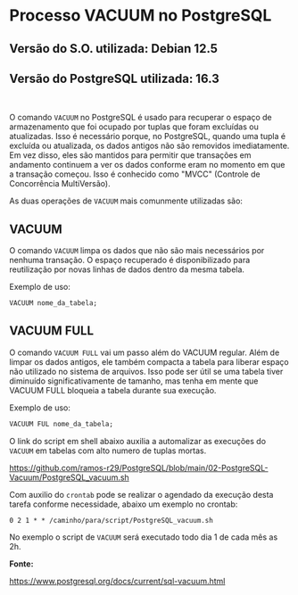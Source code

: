 
# Processo VACUUM no PostgreSQL

## Versão do S.O. utilizada: Debian 12.5
## Versão do PostgreSQL utilizada: 16.3

<br>

O comando `VACUUM` no PostgreSQL é usado para recuperar o espaço de armazenamento que foi ocupado por tuplas que foram excluídas ou atualizadas. Isso é necessário porque, no PostgreSQL, quando uma tupla é excluída ou atualizada, os dados antigos não são removidos imediatamente. Em vez disso, eles são mantidos para permitir que transações em andamento continuem a ver os dados conforme eram no momento em que a transação começou. Isso é conhecido como "MVCC" (Controle de Concorrência MultiVersão).

As duas operações de `VACUUM` mais comunmente utilizadas são:

## VACUUM

O comando `VACUUM` limpa os dados que não são mais necessários por nenhuma transação. O espaço recuperado é disponibilizado para reutilização por novas linhas de dados dentro da mesma tabela.

Exemplo de uso:

```sql
VACUUM nome_da_tabela;
```

## VACUUM FULL

O comando `VACUUM FULL` vai um passo além do VACUUM regular. Além de limpar os dados antigos, ele também compacta a tabela para liberar espaço não utilizado no sistema de arquivos. Isso pode ser útil se uma tabela tiver diminuído significativamente de tamanho, mas tenha em mente que VACUUM FULL bloqueia a tabela durante sua execução.

Exemplo de uso:
```sql
VACUUM FUL nome_da_tabela;
```

O link do script em shell abaixo auxilia a automalizar as execuções do `VACUUM` em tabelas com alto numero de tuplas mortas.

https://github.com/ramos-r29/PostgreSQL/blob/main/02-PostgreSQL-Vacuum/PostgreSQL_vacuum.sh

Com auxilio do `crontab` pode se realizar o agendado da execução desta tarefa conforme necessidade, abaixo um exemplo no crontab:

```shell
0 2 1 * * /caminho/para/script/PostgreSQL_vacuum.sh
```


No exemplo o script de `VACUUM` será executado todo dia 1 de cada mês as 2h.


**Fonte:**

https://www.postgresql.org/docs/current/sql-vacuum.html


